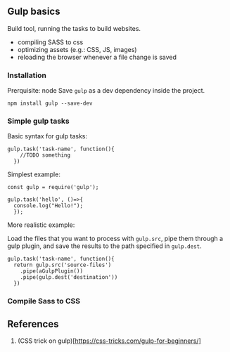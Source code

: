 ## Gulp basics
Build tool, running the tasks to build websites.
- compiling SASS to css
- optimizing assets (e.g.: CSS, JS, images)
- reloading the browser whenever a file change is saved

### Installation
Prerquisite: node
Save ```gulp``` as a dev dependency inside the project.
```
npm install gulp --save-dev
```

### Simple gulp tasks
Basic syntax for gulp tasks:
```
gulp.task('task-name', function(){
    //TODO something
  })
```

Simplest example:
```
const gulp = require('gulp');

gulp.task('hello', ()=>{
  console.log("Hello!");
  });
```

More realistic example:

Load the files that you want to process with `gulp.src`, pipe them through a gulp plugin, and save the results to the path specified in `gulp.dest`.
```
gulp.task('task-name', function(){
  return gulp.src('source-files')
    .pipe(aGulpPlugin())
    .pipe(gulp.dest('destination'))
  })
```

### Compile Sass to CSS



## References
1. (CSS trick on gulp)[https://css-tricks.com/gulp-for-beginners/]
